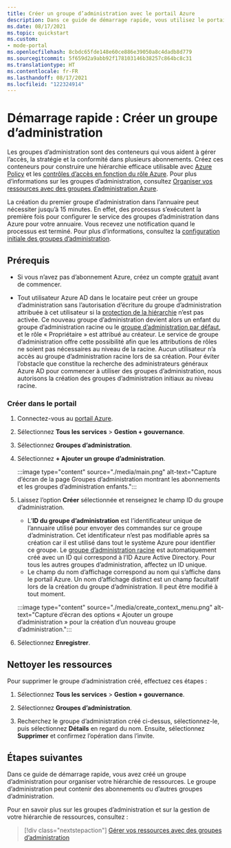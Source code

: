 ```yaml
---
title: Créer un groupe d’administration avec le portail Azure
description: Dans ce guide de démarrage rapide, vous utilisez le portail Azure pour créer un groupe d’administration afin d’organiser vos ressources dans une hiérarchie de ressources.
ms.date: 08/17/2021
ms.topic: quickstart
ms.custom:
- mode-portal
ms.openlocfilehash: 8cbdc65fde148e60ce886e39050a8c4dadb8d779
ms.sourcegitcommit: 5f659d2a9abb92f178103146b38257c864bc8c31
ms.translationtype: HT
ms.contentlocale: fr-FR
ms.lasthandoff: 08/17/2021
ms.locfileid: "122324914"
---
```

# <a name="quickstart-create-a-management-group"></a>Démarrage rapide : Créer un groupe d’administration

Les groupes d’administration sont des conteneurs qui vous aident à gérer l’accès, la stratégie et la conformité dans plusieurs abonnements. Créez ces conteneurs pour construire une hiérarchie efficace utilisable avec [Azure Policy](../policy/overview.md) et les [contrôles d’accès en fonction du rôle Azure](../../role-based-access-control/overview.md). Pour plus d’informations sur les groupes d’administration, consultez [Organiser vos ressources avec des groupes d’administration Azure](overview.md).

La création du premier groupe d’administration dans l’annuaire peut nécessiter jusqu’à 15 minutes. En effet, des processus s’exécutent la première fois pour configurer le service des groupes d’administration dans Azure pour votre annuaire. Vous recevez une notification quand le processus est terminé. Pour plus d’informations, consultez la [configuration initiale des groupes d’administration](./overview.md#initial-setup-of-management-groups).

## <a name="prerequisites"></a>Prérequis

- Si vous n’avez pas d’abonnement Azure, créez un compte [gratuit](https://azure.microsoft.com/free/) avant de commencer.

- Tout utilisateur Azure AD dans le locataire peut créer un groupe d’administration sans l’autorisation d’écriture du groupe d’administration attribuée à cet utilisateur si la [protection de la hiérarchie](./how-to/protect-resource-hierarchy.md#setting---require-authorization) n’est pas activée. Ce nouveau groupe d’administration devient alors un enfant du groupe d’administration racine ou le [groupe d’administration par défaut](./how-to/protect-resource-hierarchy.md#setting---default-management-group), et le rôle « Propriétaire » est attribué au créateur. Le service de groupe d’administration offre cette possibilité afin que les attributions de rôles ne soient pas nécessaires au niveau de la racine. Aucun utilisateur n’a accès au groupe d’administration racine lors de sa création. Pour éviter l’obstacle que constitue la recherche des administrateurs généraux Azure AD pour commencer à utiliser des groupes d’administration, nous autorisons la création des groupes d’administration initiaux au niveau racine.

### <a name="create-in-portal"></a>Créer dans le portail

1. Connectez-vous au [portail Azure](https://portal.azure.com).

1. Sélectionnez **Tous les services** > **Gestion + gouvernance**.

1. Sélectionnez **Groupes d’administration**.

1. Sélectionnez **+ Ajouter un groupe d’administration**.

   :::image type="content" source="./media/main.png" alt-text="Capture d’écran de la page Groupes d’administration montrant les abonnements et les groupes d’administration enfants.":::

1. Laissez l’option **Créer** sélectionnée et renseignez le champ ID du groupe d’administration.

   - L’**ID du groupe d’administration** est l’identificateur unique de l’annuaire utilisé pour envoyer des commandes sur ce groupe d’administration. Cet identificateur n’est pas modifiable après sa création car il est utilisé dans tout le système Azure pour identifier ce groupe. Le [groupe d’administration racine](./overview.md#root-management-group-for-each-directory) est automatiquement créé avec un ID qui correspond à l’ID Azure Active Directory. Pour tous les autres groupes d’administration, affectez un ID unique.
   - Le champ du nom d’affichage correspond au nom qui s’affiche dans le portail Azure. Un nom d’affichage distinct est un champ facultatif lors de la création du groupe d’administration. Il peut être modifié à tout moment.

   :::image type="content" source="./media/create_context_menu.png" alt-text="Capture d’écran des options « Ajouter un groupe d’administration » pour la création d’un nouveau groupe d’administration.":::

1. Sélectionnez **Enregistrer**.

## <a name="clean-up-resources"></a>Nettoyer les ressources

Pour supprimer le groupe d’administration créé, effectuez ces étapes :

1. Sélectionnez **Tous les services** > **Gestion + gouvernance**.

1. Sélectionnez **Groupes d’administration**.

1. Recherchez le groupe d’administration créé ci-dessus, sélectionnez-le, puis sélectionnez **Détails** en regard du nom.
   Ensuite, sélectionnez **Supprimer** et confirmez l’opération dans l’invite.

## <a name="next-steps"></a>Étapes suivantes

Dans ce guide de démarrage rapide, vous avez créé un groupe d’administration pour organiser votre hiérarchie de ressources. Le groupe d’administration peut contenir des abonnements ou d’autres groupes d’administration.

Pour en savoir plus sur les groupes d’administration et sur la gestion de votre hiérarchie de ressources, consultez :

> [!div class="nextstepaction"]
> [Gérer vos ressources avec des groupes d’administration](./manage.md)
